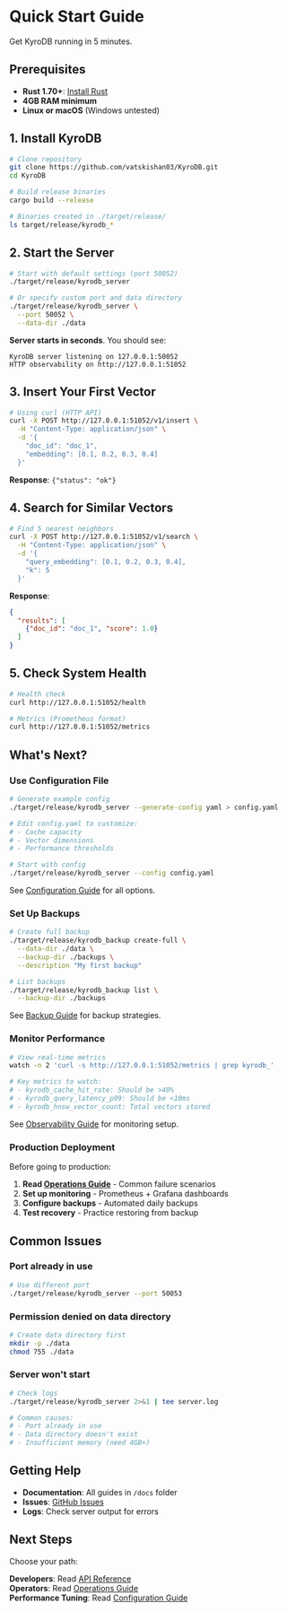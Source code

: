 # Quick Start Guide

Get KyroDB running in 5 minutes.

## Prerequisites

- **Rust 1.70+**: [Install Rust](https://rustup.rs/)
- **4GB RAM minimum**
- **Linux or macOS** (Windows untested)

## 1. Install KyroDB

```bash
# Clone repository
git clone https://github.com/vatskishan03/KyroDB.git
cd KyroDB

# Build release binaries
cargo build --release

# Binaries created in ./target/release/
ls target/release/kyrodb_*
```

## 2. Start the Server

```bash
# Start with default settings (port 50052)
./target/release/kyrodb_server

# Or specify custom port and data directory
./target/release/kyrodb_server \
  --port 50052 \
  --data-dir ./data
```

**Server starts in seconds**. You should see:
```
KyroDB server listening on 127.0.0.1:50052
HTTP observability on http://127.0.0.1:51052
```

## 3. Insert Your First Vector

```bash
# Using curl (HTTP API)
curl -X POST http://127.0.0.1:51052/v1/insert \
  -H "Content-Type: application/json" \
  -d '{
    "doc_id": "doc_1",
    "embedding": [0.1, 0.2, 0.3, 0.4]
  }'
```

**Response**: `{"status": "ok"}`

## 4. Search for Similar Vectors

```bash
# Find 5 nearest neighbors
curl -X POST http://127.0.0.1:51052/v1/search \
  -H "Content-Type: application/json" \
  -d '{
    "query_embedding": [0.1, 0.2, 0.3, 0.4],
    "k": 5
  }'
```

**Response**:
```json
{
  "results": [
    {"doc_id": "doc_1", "score": 1.0}
  ]
}
```

## 5. Check System Health

```bash
# Health check
curl http://127.0.0.1:51052/health

# Metrics (Prometheus format)
curl http://127.0.0.1:51052/metrics
```

## What's Next?

### Use Configuration File

```bash
# Generate example config
./target/release/kyrodb_server --generate-config yaml > config.yaml

# Edit config.yaml to customize:
# - Cache capacity
# - Vector dimensions
# - Performance thresholds

# Start with config
./target/release/kyrodb_server --config config.yaml
```

See [Configuration Guide](CONFIGURATION_MANAGEMENT.md) for all options.

### Set Up Backups

```bash
# Create full backup
./target/release/kyrodb_backup create-full \
  --data-dir ./data \
  --backup-dir ./backups \
  --description "My first backup"

# List backups
./target/release/kyrodb_backup list \
  --backup-dir ./backups
```

See [Backup Guide](BACKUP_AND_RECOVERY.md) for backup strategies.

### Monitor Performance

```bash
# View real-time metrics
watch -n 2 'curl -s http://127.0.0.1:51052/metrics | grep kyrodb_'

# Key metrics to watch:
# - kyrodb_cache_hit_rate: Should be >40%
# - kyrodb_query_latency_p99: Should be <10ms
# - kyrodb_hnsw_vector_count: Total vectors stored
```

See [Observability Guide](OBSERVABILITY.md) for monitoring setup.

### Production Deployment

Before going to production:

1. **Read [Operations Guide](OPERATIONS.md)** - Common failure scenarios
2. **Set up monitoring** - Prometheus + Grafana dashboards
3. **Configure backups** - Automated daily backups
4. **Test recovery** - Practice restoring from backup

## Common Issues

### Port already in use
```bash
# Use different port
./target/release/kyrodb_server --port 50053
```

### Permission denied on data directory
```bash
# Create data directory first
mkdir -p ./data
chmod 755 ./data
```

### Server won't start
```bash
# Check logs
./target/release/kyrodb_server 2>&1 | tee server.log

# Common causes:
# - Port already in use
# - Data directory doesn't exist
# - Insufficient memory (need 4GB+)
```

## Getting Help

- **Documentation**: All guides in `/docs` folder
- **Issues**: [GitHub Issues](https://github.com/vatskishan03/KyroDB/issues)
- **Logs**: Check server output for errors

## Next Steps

Choose your path:

**Developers**: Read [API Reference](API_REFERENCE.md)  
**Operators**: Read [Operations Guide](OPERATIONS.md)  
**Performance Tuning**: Read [Configuration Guide](CONFIGURATION_MANAGEMENT.md)
